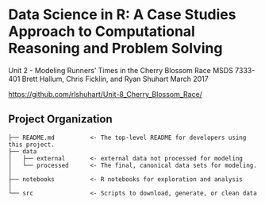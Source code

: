 Data Science in R: A Case Studies Approach to Computational Reasoning and Problem Solving
==============================

Unit 2 - Modeling Runners’ Times in the Cherry Blossom Race
MSDS 7333-401
Brett Hallum, Chris Ficklin, and Ryan Shuhart
March 2017

https://github.com/rlshuhart/Unit-8_Cherry_Blossom_Race/

Project Organization
------------

    ├── README.md          <- The top-level README for developers using this project.
    ├── data
    │   ├── external       <- external data not processed for modeling
    │   └── processed      <- The final, canonical data sets for modeling.
    │
    ├── notebooks          <- R notebooks for exploration and analysis
    │    
    └── src                <- Scripts to download, generate, or clean data
